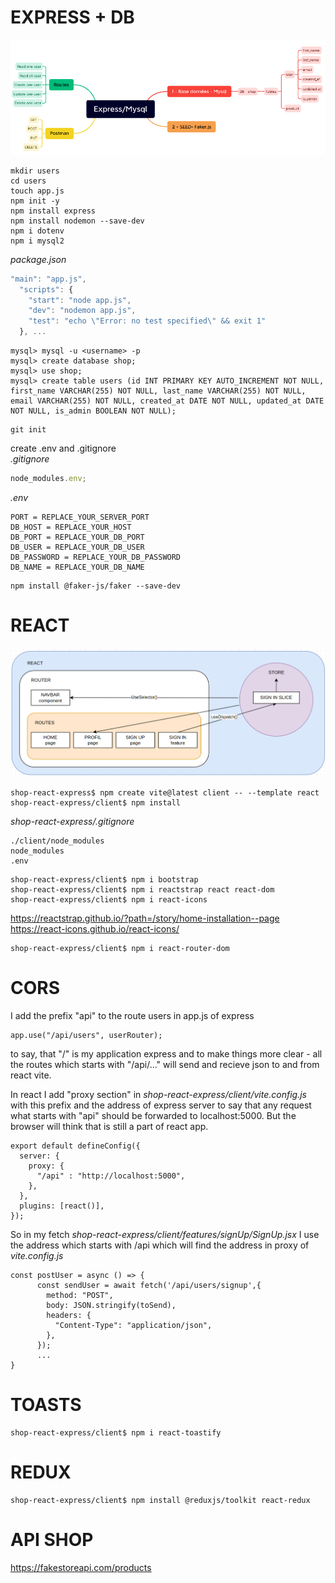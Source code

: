 # EXPRESS + DB

![scheme of project back](./schema.png)

```
mkdir users
cd users
touch app.js
npm init -y
npm install express
npm install nodemon --save-dev
npm i dotenv
npm i mysql2
```

_package.json_

```js
"main": "app.js",
  "scripts": {
    "start": "node app.js",
    "dev": "nodemon app.js",
    "test": "echo \"Error: no test specified\" && exit 1"
  }, ...
```

```
mysql> mysql -u <username> -p
mysql> create database shop;
mysql> use shop;
mysql> create table users (id INT PRIMARY KEY AUTO_INCREMENT NOT NULL, first_name VARCHAR(255) NOT NULL, last_name VARCHAR(255) NOT NULL, email VARCHAR(255) NOT NULL, created_at DATE NOT NULL, updated_at DATE NOT NULL, is_admin BOOLEAN NOT NULL);
```

```
git init
```

create .env and .gitignore <br />
_.gitignore_

```js
node_modules.env;
```

_.env_

```
PORT = REPLACE_YOUR_SERVER_PORT
DB_HOST = REPLACE_YOUR_HOST
DB_PORT = REPLACE_YOUR_DB_PORT
DB_USER = REPLACE_YOUR_DB_USER
DB_PASSWORD = REPLACE_YOUR_DB_PASSWORD
DB_NAME = REPLACE_YOUR_DB_NAME
```

```
npm install @faker-js/faker --save-dev
```

# REACT

![scheme of project front](./schema-front.png)

```
shop-react-express$ npm create vite@latest client -- --template react
shop-react-express/client$ npm install
```

_shop-react-express/.gitignore_

```
./client/node_modules
node_modules
.env
```

```
shop-react-express/client$ npm i bootstrap
shop-react-express/client$ npm i reactstrap react react-dom
shop-react-express/client$ npm i react-icons
```

https://reactstrap.github.io/?path=/story/home-installation--page
https://react-icons.github.io/react-icons/

```
shop-react-express/client$ npm i react-router-dom
```
# CORS 
I add the prefix "api" to the route users in app.js of express
```
app.use("/api/users", userRouter);
```
to say, that "/" is my application express and to make things more clear - all the routes which starts with "/api/..." will send and recieve json to and from react vite.

In react I add "proxy section" in *shop-react-express/client/vite.config.js*
with this prefix and the address of express server to say that any request what starts with "api" should be forwarded to localhost:5000. But the browser will think that is still a part of react app.
```
export default defineConfig({
  server: {
    proxy: {
      "/api" : "http://localhost:5000",
    },
  },
  plugins: [react()],
});
```
So in my fetch *shop-react-express/client/features/signUp/SignUp.jsx* I use the address which starts with /api which will find the address in proxy of *vite.config.js*
```
const postUser = async () => {
      const sendUser = await fetch('/api/users/signup',{
        method: "POST",
        body: JSON.stringify(toSend),
        headers: {
          "Content-Type": "application/json",
        },
      });
      ...
}
```
# TOASTS
```
shop-react-express/client$ npm i react-toastify
```
# REDUX
```
shop-react-express/client$ npm install @reduxjs/toolkit react-redux
```
# API SHOP
https://fakestoreapi.com/products